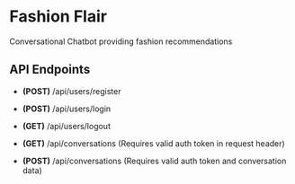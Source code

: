 # Fashion Flair

Conversational Chatbot providing fashion recommendations

## API Endpoints

-   **(POST)** /api/users/register
-   **(POST)** /api/users/login
-   **(GET)** /api/users/logout

-   **(GET)** /api/conversations (Requires valid auth token in request header)
-   **(POST)** /api/conversations (Requires valid auth token and conversation data)
